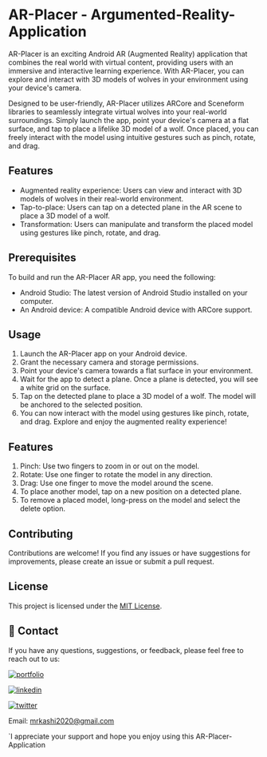 # AR-Placer - Argumented-Reality-Application

AR-Placer is an exciting Android AR (Augmented Reality) application that combines the real world with virtual content, providing users with an immersive and interactive learning experience. With AR-Placer, you can explore and interact with 3D models of wolves in your environment using your device's camera.

Designed to be user-friendly, AR-Placer utilizes ARCore and Sceneform libraries to seamlessly integrate virtual wolves into your real-world surroundings. Simply launch the app, point your device's camera at a flat surface, and tap to place a lifelike 3D model of a wolf. Once placed, you can freely interact with the model using intuitive gestures such as pinch, rotate, and drag.


## Features

- Augmented reality experience: Users can view and interact with 3D models of wolves in their real-world environment.
- Tap-to-place: Users can tap on a detected plane in the AR scene to place a 3D model of a wolf.
- Transformation: Users can manipulate and transform the placed model using gestures like pinch, rotate, and drag.


## Prerequisites

To build and run the AR-Placer AR app, you need the following:

- Android Studio: The latest version of Android Studio installed on your computer.
- An Android device: A compatible Android device with ARCore support.

## Usage

1. Launch the AR-Placer app on your Android device.
2. Grant the necessary camera and storage permissions.
3. Point your device's camera towards a flat surface in your environment.
4. Wait for the app to detect a plane. Once a plane is detected, you will see a white grid on the surface.
5. Tap on the detected plane to place a 3D model of a wolf. The model will be anchored to the selected position.
6. You can now interact with the model using gestures like pinch, rotate, and drag. Explore and enjoy the augmented reality experience!

## Features

1. Pinch: Use two fingers to zoom in or out on the model.
2. Rotate: Use one finger to rotate the model in any direction.
3. Drag: Use one finger to move the model around the scene.
4. To place another model, tap on a new position on a detected plane.
5. To remove a placed model, long-press on the model and select the delete option.

## Contributing

Contributions are welcome! If you find any issues or have suggestions for improvements, please create an issue or submit a pull request.

## License

This project is licensed under the [MIT License](LICENSE).

## 🔗 Contact
If you have any questions, suggestions, or feedback, please feel free to reach out to us:

[![portfolio](https://img.shields.io/badge/my_portfolio-000?style=for-the-badge&logo=ko-fi&logoColor=white)](https://dribbble.com/Kashif420)

[![linkedin](https://img.shields.io/badge/linkedin-0A66C2?style=for-the-badge&logo=linkedin&logoColor=white)](https://www.linkedin.com/in/mr-kashif-442146214/)

[![twitter](https://img.shields.io/badge/twitter-1DA1F2?style=for-the-badge&logo=twitter&logoColor=white)](https://twitter.com/KaxhifKhan)

Email: mrkashi2020@gmail.com

`I appreciate your support and hope you enjoy using this AR-Placer-Application
